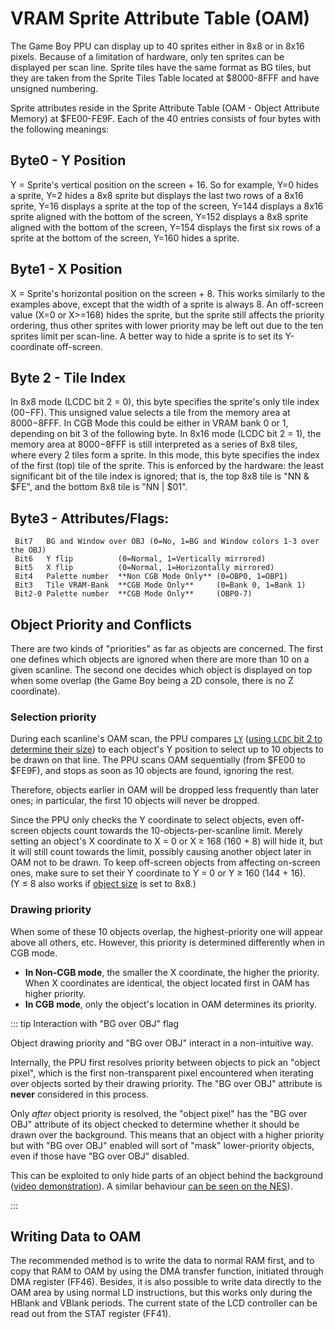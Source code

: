 
# VRAM Sprite Attribute Table (OAM)

The Game Boy PPU can display up to 40 sprites either in 8x8 or
in 8x16 pixels. Because of a limitation of hardware, only ten sprites
can be displayed per scan line. Sprite tiles have the same format as
BG tiles, but they are taken from the Sprite Tiles Table located at
$8000-8FFF and have unsigned numbering.

Sprite attributes reside in the Sprite Attribute Table (OAM - Object
Attribute Memory) at \$FE00-FE9F. Each of the 40 entries consists of
four bytes with the following meanings:

## Byte0 - Y Position

Y = Sprite's vertical position on the screen + 16. So for example,
Y=0 hides a sprite,
Y=2 hides a 8x8 sprite but displays the last two rows of a 8x16 sprite,
Y=16 displays a sprite at the top of the screen,
Y=144 displays a 8x16 sprite aligned with the bottom of the screen,
Y=152 displays a 8x8 sprite aligned with the bottom of the screen,
Y=154 displays the first six rows of a sprite at the bottom of the screen,
Y=160 hides a sprite.

## Byte1 - X Position

X = Sprite's horizontal position on the screen + 8. This works similarly
to the examples above, except that the width of a sprite is always 8. An
off-screen value (X=0 or X\>=168) hides the sprite, but the sprite still
affects the priority ordering, thus other sprites with lower priority may be
left out due to the ten sprites limit per scan-line.
A better way to hide a sprite is to set its Y-coordinate off-screen.

## Byte 2 - Tile Index

In 8x8 mode (LCDC bit 2 = 0), this byte specifies the sprite's only tile index ($00-$FF).
This unsigned value selects a tile from the memory area at $8000-$8FFF.
In CGB Mode this could be either in
VRAM bank 0 or 1, depending on bit 3 of the following byte.
In 8x16 mode (LCDC bit 2 = 1), the memory area at $8000-$8FFF is still interpreted
as a series of 8x8 tiles, where every 2 tiles form a sprite. In this mode, this byte
specifies the index of the first (top) tile of the sprite. This is enforced by the
hardware: the least significant bit of the tile index is ignored; that is, the top 8x8
tile is "NN & $FE", and the bottom 8x8 tile is "NN | $01".

## Byte3 - Attributes/Flags:

```
 Bit7   BG and Window over OBJ (0=No, 1=BG and Window colors 1-3 over the OBJ)
 Bit6   Y flip          (0=Normal, 1=Vertically mirrored)
 Bit5   X flip          (0=Normal, 1=Horizontally mirrored)
 Bit4   Palette number  **Non CGB Mode Only** (0=OBP0, 1=OBP1)
 Bit3   Tile VRAM-Bank  **CGB Mode Only**     (0=Bank 0, 1=Bank 1)
 Bit2-0 Palette number  **CGB Mode Only**     (OBP0-7)
```

## Object Priority and Conflicts

There are two kinds of "priorities" as far as objects are concerned.
The first one defines which objects are ignored when there are more than 10 on a
given scanline. The second one decides which object is displayed on top when some
overlap (the Game Boy being a 2D console, there is no Z coordinate).

### Selection priority

During each scanline's OAM scan, the PPU compares [`LY`](<#FF44 - LY (LCD Y Coordinate) (R)>)
([using `LCDC` bit 2 to determine their size](<#LCDC.2 - OBJ size>)) to each
object's Y position to select up to 10 objects to be drawn on that line.
The PPU scans OAM sequentially (from $FE00 to $FE9F), and stops as soon as 10
objects are found, ignoring the rest.

Therefore, objects earlier in OAM will be dropped less frequently than later
ones; in particular, the first 10 objects will never be dropped.

Since the PPU only checks the Y coordinate to select objects, even
off-screen objects count towards the 10-objects-per-scanline limit.
Merely setting an object's X coordinate to X&nbsp;=&nbsp;0 or X&nbsp;≥&nbsp;168
(160&nbsp;+&nbsp;8) will hide it, but it will still count towards the
limit, possibly causing another object later in OAM not
to be drawn. To keep off-screen objects from affecting on-screen ones, make
sure to set their Y coordinate to Y&nbsp;=&nbsp;0 or Y&nbsp;≥&nbsp;160
(144&nbsp;+&nbsp;16).
(Y&nbsp;≤&nbsp;8 also works if [object size](<#LCDC.2 - OBJ size>) is set to 8x8.)

### Drawing priority

When some of these 10 objects overlap, the highest-priority one will appear
above all others, etc. However, this priority is determined differently when in
CGB mode.

- **In Non-CGB mode**, the smaller the X coordinate, the higher the priority.
  When X coordinates are identical, the object located first in OAM has higher
  priority.
- **In CGB mode**, only the object's location in OAM determines its priority.

::: tip Interaction with "BG over OBJ" flag

Object drawing priority and "BG over OBJ" interact in a non-intuitive way.

Internally, the PPU first resolves priority between objects to
pick an "object pixel", which is the first non-transparent pixel encountered
when iterating over objects sorted by their drawing priority.
The "BG over OBJ" attribute is **never** considered in this process.

Only *after* object priority is resolved, the "object pixel" has the "BG over
OBJ" attribute of its object checked to determine whether it should be drawn
over the background.
This means that an object with a higher priority but with "BG over OBJ" enabled
will sort of "mask" lower-priority objects, even if those have "BG over OBJ"
disabled.

This can be exploited to only hide parts of an object behind the background
([video demonstration](https://youtu.be/B8sJGgCVvnk)).
A similar behaviour [can be seen on the NES](https://forums.nesdev.com/viewtopic.php?f=10&t=16861)).

:::

## Writing Data to OAM

The recommended method is to write the data to normal RAM first, and to
copy that RAM to OAM by using the DMA transfer function, initiated
through DMA register (FF46). Besides, it is also possible to
write data directly to the OAM area by using normal LD instructions, but this
works only during the HBlank and VBlank periods. The current state of
the LCD controller can be read out from the STAT register (FF41).
